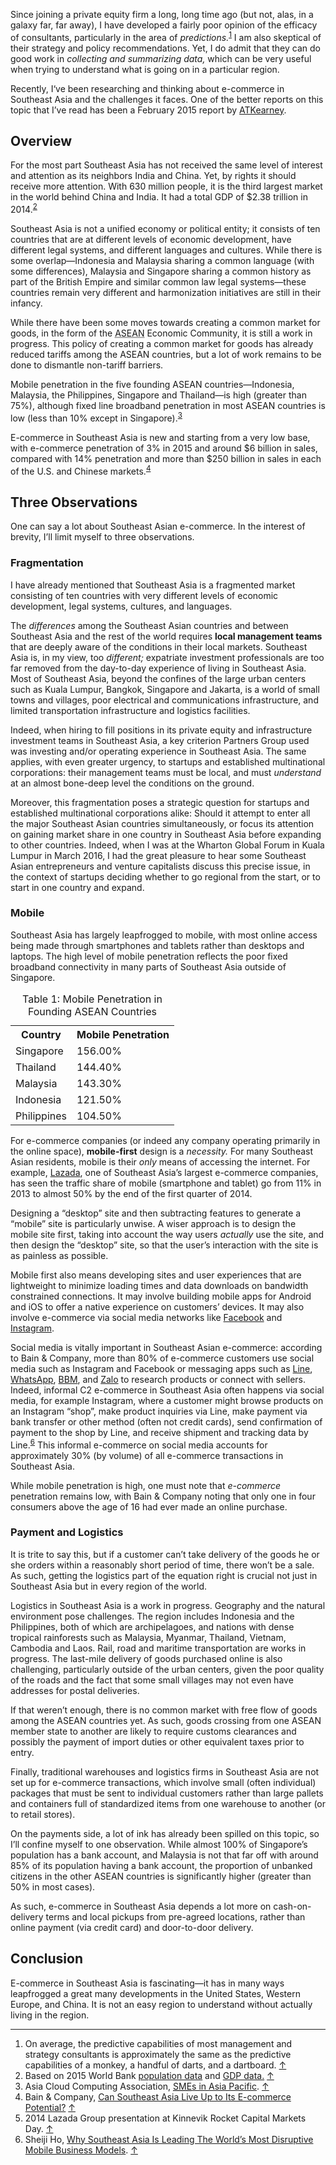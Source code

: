 <p class="lede"></p>

Since joining a private equity firm a long, long time ago (but not, alas, in a galaxy far, far away), I have developed a fairly poor opinion of the efficacy of consultants, particularly in the area of _predictions._<sup><a href="#fn01" id="fref01">1</a></sup> I am also skeptical of their strategy and policy recommendations. Yet, I do admit that they can do good work in _collecting and summarizing data,_ which can be very useful when trying to understand what is going on in a particular region.

Recently, I‘ve been researching and thinking about e-commerce in Southeast Asia and the challenges it faces. One of the better reports on this topic that I’ve read has been a February 2015 report by [ATKearney](https://www.atkearney.com/consumer-products-retail/ideas-insights/lifting-the-barriers-to-e-commerce-in-asean).

## Overview

For the most part Southeast Asia has not received the same level of interest and attention as its neighbors India and China. Yet, by rights it should receive more attention. With 630 million people, it is the third largest market in the world behind China and India. It had a total <abbr>GDP</abbr> of $2.38 trillion in 2014.<sup><a href="#fn02" id="fref02">2</a></sup>

Southeast Asia is not a unified economy or political entity; it consists of ten countries that are at different levels of economic development, have different legal systems, and different languages and cultures. While there is some overlap—Indonesia and Malaysia sharing a common language (with some differences), Malaysia and Singapore sharing a common history as part of the British Empire and similar common law legal systems—these countries remain very different and harmonization initiatives are still in their infancy.

While there have been some moves towards creating a common market for goods, in the form of the <abbr title="Association of Southeast Asian Nations">ASEAN</abbr> Economic Community, it is still a work in progress. This policy of creating a common market for goods has already reduced tariffs among the <abbr>ASEAN</abbr> countries, but a lot of work remains to be done to dismantle non-tariff barriers.

Mobile penetration in the five founding <abbr>ASEAN</abbr> countries—Indonesia, Malaysia, the Philippines, Singapore and Thailand—is high (greater than 75%), although fixed line broadband penetration in most <abbr>ASEAN</abbr> countries is low (less than 10% except in Singapore).<sup><a href="#fn03" id="fref03">3</a></sup>

E-commerce in Southeast Asia is new and starting from a very low base, with e-commerce penetration of 3% in 2015 and around $6 billion in sales, compared with 14% penetration and more than $250 billion in sales in each of the U.S. and Chinese markets.<sup><a href="#fn04" id="fref04">4</a></sup>

## Three Observations

One can say a lot about Southeast Asian e-commerce. In the interest of brevity, I’ll limit myself to three observations.

### Fragmentation

I have already mentioned that Southeast Asia is a fragmented market consisting of ten countries with very different levels of economic development, legal systems, cultures, and languages.

The _differences_ among the Southeast Asian countries and between Southeast Asia and the rest of the world requires **local management teams** that are deeply aware of the conditions in their local markets. Southeast Asia is, in my view, too _different;_ expatriate investment professionals are too far removed from the day-to-day experience of living in Southeast Asia. Most of Southeast Asia, beyond the confines of the large urban centers such as Kuala Lumpur, Bangkok, Singapore and Jakarta, is a world of small towns and villages, poor electrical and communications infrastructure, and limited transportation infrastructure and logistics facilities.

Indeed, when hiring to fill positions in its private equity and infrastructure investment teams in Southeast Asia, a key criterion Partners Group used was investing and/or operating experience in Southeast Asia. The same applies, with even greater urgency, to startups and established multinational corporations: their management teams must be local, and must _understand_ at an almost bone-deep level the conditions on the ground.

Moreover, this fragmentation poses a strategic question for startups and established multinational corporations alike: Should it attempt to enter all the major Southeast Asian countries simultaneously, or focus its attention on gaining market share in one country in Southeast Asia before expanding to other countries. Indeed, when I was at the Wharton Global Forum in Kuala Lumpur in March 2016, I had the great pleasure to hear some Southeast Asian entrepreneurs and venture capitalists discuss this precise issue, in the context of startups deciding whether to go regional from the start, or to start in one country and expand.

### Mobile

Southeast Asia has largely leapfrogged to mobile, with most online access being made through smartphones and tablets rather than desktops and laptops. The high level of mobile penetration reflects the poor fixed broadband connectivity in many parts of Southeast Asia outside of Singapore.

<table class="" id="table01">
	<caption><span>Table 1:</span> Mobile Penetration in Founding <abbr>ASEAN</abbr> Countries</caption>
	<tr>
		<th>Country</th>
		<th>Mobile Penetration</th>
	</tr>
	<tr>
		<td>Singapore</td>
		<td>156.00%</td>
	</tr>
	<tr>
		<td>Thailand</td>
		<td>144.40%</td>
	</tr>
	<tr>
		<td>Malaysia</td>
		<td>143.30%</td>
	</tr>
	<tr>
		<td>Indonesia</td>
		<td>121.50%</td>
	</tr>
	<tr>
		<td>Philippines</td>
		<td>104.50%</td>
	</tr>
</table>

For e-commerce companies (or indeed any company operating primarily in the online space), **mobile-first** design is a _necessity._ For many Southeast Asian residents, mobile is their _only_ means of accessing the internet. For example, [Lazada](http://lazada.com), one of Southeast Asia’s largest e-commerce companies, has seen the traffic share of mobile (smartphone and tablet) go from 11% in 2013 to almost 50% by the end of the first quarter of 2014.<sup><a href="#fn05" id="fref05"></a></sup>

Designing a “desktop” site and then subtracting features to generate a “mobile” site is particularly unwise. A wiser approach is to design the mobile site first, taking into account the way users _actually_ use the site, and then design the “desktop” site, so that the user’s interaction with the site is as painless as possible.

Mobile first also means developing sites and user experiences that are lightweight to minimize loading times and data downloads on bandwidth constrained connections. It may involve building mobile apps for Android and iOS to offer a native experience on customers’ devices. It may also involve e-commerce via social media networks like [Facebook](https://www.facebook.com/) and [Instagram](http://instagram.com).

Social media is vitally important in Southeast Asian e-commerce: according to Bain &#38; Company, more than 80% of e-commerce customers use social media such as Instagram and Facebook or messaging apps such as [Line](http://line.me/en/), [WhatsApp](https://www.whatsapp.com), [BBM](http://www.bbm.com/bbm/en.html), and [Zalo](https://zaloapp.com) to research products or connect with sellers. Indeed, informal <abbr>C2</abbr> e-commerce in Southeast Asia often happens via social media, for example Instagram, where a customer might browse products on an Instagram “shop”, make product inquiries via Line, make payment via bank transfer or other method (often not credit cards), send confirmation of payment to the shop by Line, and receive shipment and tracking data by Line.<sup><a href="#fn06" id="fref06">6</a></sup> This informal e-commerce on social media accounts for approximately 30% (by volume) of all e-commerce transactions in Southeast Asia.

While mobile penetration is high, one must note that _e-commerce_ penetration remains low, with Bain &#38; Company noting that only one in four consumers above the age of 16 had ever made an online purchase.

### Payment and Logistics

It is trite to say this, but if a customer can’t take delivery of the goods he or she orders within a reasonably short period of time, there won’t be a sale. As such, getting the logistics part of the equation right is crucial not just in Southeast Asia but in every region of the world.

Logistics in Southeast Asia is a work in progress. Geography and the natural environment pose challenges. The region includes Indonesia and the Philippines, both of which are archipelagoes, and nations with dense tropical rainforests such as Malaysia, Myanmar, Thailand, Vietnam, Cambodia and Laos. Rail, road and maritime transportation are works in progress. The last-mile delivery of goods purchased online is also challenging, particularly outside of the urban centers, given the poor quality of the roads and the fact that some small villages may not even have addresses for postal deliveries.

If that weren’t enough, there is no common market with free flow of goods among the <abbr>ASEAN</abbr> countries yet. As such, goods crossing from one <abbr>ASEAN</abbr> member state to another are likely to require customs clearances and possibly the payment of import duties or other equivalent taxes prior to entry.

Finally, traditional warehouses and logistics firms in Southeast Asia are not set up for e-commerce transactions, which involve small (often individual) packages that must be sent to individual customers rather than large pallets and containers full of standardized items from one warehouse to another (or to  retail stores).

On the payments side, a lot of ink has already been spilled on this topic, so I’ll confine myself to one observation. While almost 100% of Singapore’s population has a bank account, and Malaysia is not that far off with around 85% of its population having a bank account, the proportion of unbanked citizens in the other <abbr>ASEAN</abbr> countries is significantly higher (greater than 50% in most cases).

As such, e-commerce in Southeast Asia depends a lot more on cash-on-delivery terms and local pickups from pre-agreed locations, rather than online payment (via credit card) and door-to-door delivery.

## Conclusion

E-commerce in Southeast Asia is fascinating—it has in many ways leapfrogged a great many developments in the United States, Western Europe, and China. It is not an easy region to understand without actually living in the region.

<div class="footnotes">
	<hr class="w-50" />
	<ol>
		<li id="fn01">On average, the predictive capabilities of most management and strategy consultants is approximately the same as the predictive capabilities of a monkey, a handful of darts, and a dartboard. <a href="#fref01">&#8593;</a></li>
		<li id="fn02">Based on 2015 World Bank <a href="http://data.worldbank.org/indicator/SP.POP.TOTL">population data</a> and <a href="http://data.worldbank.org/indicator/NY.GDP.MKTP.CD"<abbr>GDP</abbr> data.</a> <a href="#fref02">&#8593;</a></li>
		<li id="fn03">Asia Cloud Computing Association, <a href="http://www.asiacloudcomputing.org/images/ACCA_SMEReport2015_Final.pdf"><abbr title="Small and Medium Sized Enterprise">SME</abbr>s in Asia Pacific</a>. <a href="#fref03">&#8593;</a></li>
		<li id="fn04">Bain &#38; Company, <a href="http://www.bain.com/Images/BAIN_BRIEF_Can_Southeast_Asia_Live_Up_to_Ecommerce_potential.pdf">Can Southeast Asia Live Up to Its E-commerce Potential?</a> <a href="#fref04">&#8593;</a></li>
		<li id="fn05">2014 Lazada Group presentation at Kinnevik Rocket Capital Markets Day. <a href="#fref05">&#8593;</a></li>
		<li id="fn06">Sheiji Ho, <a href="https://techcrunch.com/2015/09/08/why-southeast-asia-is-leading-the-worlds-most-disruptive-mobile-business-models/">Why Southeast Asia Is Leading The World’s Most Disruptive Mobile Business Models</a>. <a href="#fref06">&#8593;</a></li>
	</ol>
</div>
